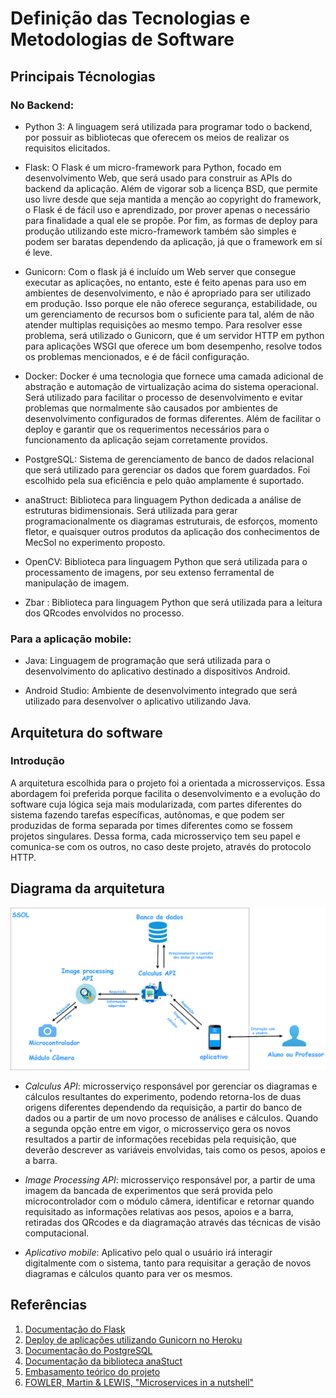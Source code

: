 # Definição das Tecnologias e Metodologias de Software

## Principais Técnologias

### No Backend:

* Python 3: A linguagem será utilizada para programar todo o backend, por possuir as bibliotecas que oferecem os meios de realizar os requisitos elicitados.

* Flask: O Flask é um micro-framework para Python, focado em desenvolvimento Web, que será usado para construir as APIs do backend da aplicação. Além de vigorar sob a licença BSD, que permite uso livre desde que seja mantida a menção ao copyright do framework, o Flask é de fácil uso e aprendizado, por prover apenas o necessário para finalidade a qual ele se propõe. Por fim, as formas de deploy para produção utilizando este micro-framework também são simples e podem ser baratas dependendo da aplicação, já que o framework em sí é leve.

* Gunicorn: Com o flask já é incluído um Web server que consegue executar as aplicações, no entanto, este é feito apenas para uso em ambientes de desenvolvimento, e não é apropriado para ser utilizado em produção. Isso porque ele não oferece segurança, estabilidade, ou um gerenciamento de recursos bom o suficiente para tal, além de não atender multiplas requisições ao mesmo tempo. Para resolver esse problema, será utilizado o Gunicorn, que é um servidor HTTP em python para aplicações WSGI que oferece um bom desempenho, resolve todos os problemas mencionados, e é de fácil configuração.

* Docker: Docker é uma tecnologia que fornece uma camada adicional de abstração e automação de virtualização acima do sistema operacional. Será utilizado para facilitar o processo de desenvolvimento e evitar problemas que
normalmente são causados por ambientes de desenvolvimento configurados de formas diferentes. Além de facilitar o deploy e garantir que os requerimentos necessários para o funcionamento da aplicação sejam corretamente providos.  
* PostgreSQL: Sistema de gerenciamento de banco de dados relacional que será utilizado para gerenciar os dados que forem guardados. Foi escolhido pela sua eficiência e pelo quão amplamente é suportado.

* anaStruct: Biblioteca para linguagem Python dedicada a análise de estruturas bidimensionais. Será utilizada para gerar programacionalmente os diagramas estruturais, de esforços, momento fletor, e quaisquer outros produtos da aplicação dos conhecimentos de MecSol no experimento proposto.

* OpenCV: Biblioteca para linguagem Python que será utilizada para o processamento de imagens, por seu extenso ferramental de manipulação de imagem.

* Zbar : Biblioteca para linguagem Python que será utilizada para a leitura dos QRcodes envolvidos no processo.


### Para a aplicação mobile:

* Java: Linguagem de programação que será utilizada para o desenvolvimento do aplicativo destinado a dispositivos Android. 

* Android Studio: Ambiente de desenvolvimento integrado que será utilizado para desenvolver o aplicativo utilizando Java.


## Arquitetura do software

### Introdução

A arquitetura escolhida para o projeto foi a orientada a microsserviços. Essa abordagem foi preferida porque facilita o desenvolvimento e a evolução do software cuja lógica seja mais modularizada, com partes diferentes do sistema fazendo tarefas específicas, autônomas, e que podem ser produzidas de forma separada por times diferentes como se fossem projetos singulares. Dessa forma, cada microsserviço tem seu papel e comunica-se com os outros, no caso deste projeto, através do protocolo HTTP. 

## Diagrama da arquitetura

![diagrama](images/arquitetura.png)

* _Calculus API_: microsserviço responsável por gerenciar os diagramas e cálculos resultantes do experimento, podendo retorna-los de duas origens diferentes dependendo da requisição, a partir do banco de dados ou a partir de um novo processo de análises e cálculos. Quando a segunda opção entre em vigor, o microsserviço gera os novos resultados a partir de informações recebidas pela requisição, que deverão descrever as variáveis envolvidas, tais como os pesos, apoios e a barra. 

* _Image Processing API_:  microsserviço responsável por, a partir de uma imagem da bancada de experimentos que será provida pelo microcontrolador com o módulo câmera, identificar e retornar quando requisitado as informações relativas aos pesos, apoios e a barra, retiradas dos QRcodes e da diagramação através das técnicas de visão computacional. 

* _Aplicativo mobile_: Aplicativo pelo qual o usuário irá interagir digitalmente com o sistema, tanto para requisitar a geração de novos diagramas e cálculos quanto para ver os mesmos. 



## Referências

1. [Documentação do Flask](http://flask.pocoo.org/docs/)
2. [Deploy de aplicações utilizando Gunicorn no Heroku](https://devcenter.heroku.com/articles/python-gunicorn)
3. [Documentação do PostgreSQL](https://www.postgresql.org/docs/)
4. [Documentação da biblioteca anaStuct](https://anastruct.readthedocs.io/en/latest/) 
5. [Embasamento teórico do projeto](https://fga-projeto-integrador-1.github.io/SSol/Ponto%20de%20Controle%20I/08embasamento/)
6. [FOWLER, Martin & LEWIS, "Microservices in a nutshell"](https://www.thoughtworks.com/pt/insights/blog/microservices-nutshell)
